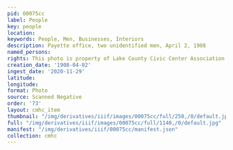 ```yaml
---
pid: 00075cc
label: People
key: people
location: 
keywords: People, Men, Businesses, Interiors
description: Payette office, two unidentified men, April 2, 1908
named_persons: 
rights: This photo is property of Lake County Civic Center Association.
creation_date: '1908-04-02'
ingest_date: '2020-11-29'
latitude: 
longitude: 
format: Photo
source: Scanned Negative
order: '73'
layout: cmhc_item
thumbnail: "/img/derivatives/iiif/images/00075cc/full/250,/0/default.jpg"
full: "/img/derivatives/iiif/images/00075cc/full/1140,/0/default.jpg"
manifest: "/img/derivatives/iiif/00075cc/manifest.json"
collection: cmhc
---
```

